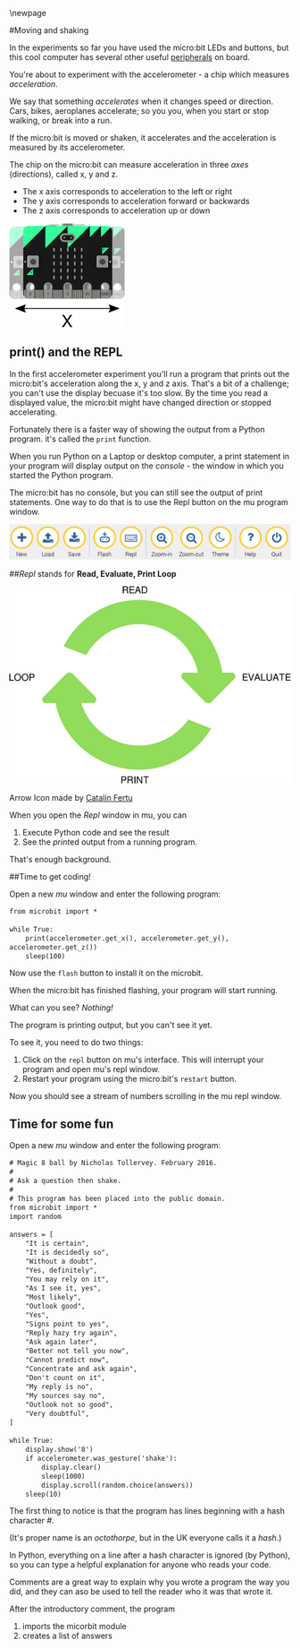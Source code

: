 \newpage

#Moving and shaking

In the experiments so far you have used the micro:bit LEDs and buttons, but this cool computer
has several other useful [peripherals]() on  board.

You're about to experiment with the accelerometer - a chip which measures *acceleration*.

We say that something *accelerates* when it changes speed or direction.  Cars, bikes, aeroplanes
accelerate; so you you, when you start or stop walking, or break into a run.

If the micro:bit is moved or shaken, it accelerates and the acceleration is measured by its accelerometer.

The chip on the micro:bit can measure acceleration in three *axes* (directions), called x, y and z.

* The x axis corresponds to acceleration to the left or right
* The y axis corresponds to acceleration forward or backwards
* The z axis corresponds to acceleration up or down

![Micro:bit X axis](images/accel-x-axis.png)

## print() and the REPL

In the first accelerometer experiment you'll run a program that prints out the micro:bit's
acceleration along the x, y and z axis. That's a bit of a challenge; you can't use the display
becuase it's too slow. By the time you read a displayed value, the micro:bit might have changed
direction or stopped accelerating.

Fortunately there is a faster way of showing the output from a Python program. it's called the
`print` function.

When you run Python on a Laptop or desktop computer, a print statement in your program will
display output on the *console* - the window in which you started the Python program.

The micro:bit has no console, but you can still see the output of print statements.
One way to do that is to use the Repl button on the mu program window.

![mu window](images/screen3.png)

##*Repl* stands for **Read, Evaluate, Print Loop**

![REPL](images/repl.png)

Arrow Icon made by [Catalin Fertu](http://www.flaticon.com/authors/catalin-fertu)


When you open the *Repl* window in mu, you can
1. Execute Python code and see the result
1. See the *print*ed output from a running program.

That's enough background.

##Time to get coding!

Open a new *mu* window and enter the following program:

    from microbit import *
    
    while True:
        print(accelerometer.get_x(), accelerometer.get_y(), accelerometer.get_z())
        sleep(100)


Now use the `flash` button to install it on the microbit.

When the micro:bit has finished flashing, your program will start running.

What can you see?  *Nothing!*

The program is printing output, but you can't see it yet.

To see it, you need to do two things:

1. Click on the `repl` button on mu's interface. This will interrupt your program and open mu's
repl window.
1. Restart your program using the micro:bit's `restart` button.

Now you should see a stream of numbers scrolling in the mu repl window.


## Time for some fun

Open a new *mu* window and enter the following program:


    # Magic 8 ball by Nicholas Tollervey. February 2016.
    #
    # Ask a question then shake.
    #
    # This program has been placed into the public domain.
    from microbit import *
    import random
    
    answers = [
        "It is certain",
        "It is decidedly so",
        "Without a doubt",
        "Yes, definitely",
        "You may rely on it",
        "As I see it, yes",
        "Most likely",
        "Outlook good",
        "Yes",
        "Signs point to yes",
        "Reply hazy try again",
        "Ask again later",
        "Better not tell you now",
        "Cannot predict now",
        "Concentrate and ask again",
        "Don't count on it",
        "My reply is no",
        "My sources say no",
        "Outlook not so good",
        "Very doubtful",
    ]
    
    while True:
        display.show('8')
        if accelerometer.was_gesture('shake'):
            display.clear()
            sleep(1000)
            display.scroll(random.choice(answers))
        sleep(10)

The first thing to notice is that the program has lines beginning with a hash character *#*.

(It's proper name is an *octothorpe*, but in the UK everyone calls it a *hash*.)

In Python, everything on a line after a hash character is ignored (by Python),
so you can type a helpful explanation for anyone who reads your code.

Comments are a great way to explain why you wrote a program the way you did,
and they can aso be used to tell the reader who it was that wrote it.

After the introductory comment, the program

1. imports the micorbit module
1. creates a list of answers
 
 